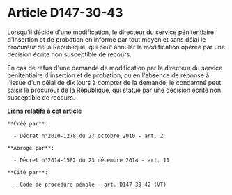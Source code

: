 # Article D147-30-43

Lorsqu'il décide d'une modification, le directeur du service pénitentiaire d'insertion et de probation en informe par tout
moyen et sans délai le procureur de la République, qui peut annuler la modification opérée par une décision écrite non
susceptible de recours. 

En cas de refus d'une demande de modification par le directeur du service pénitentiaire d'insertion et de probation, ou en
l'absence de réponse à l'issue d'un délai de dix jours à compter de la demande, le condamné peut saisir le procureur de la
République, qui statue par une décision écrite non susceptible de recours.

**Liens relatifs à cet article**

	**Créé par**:

	  - Décret n°2010-1278 du 27 octobre 2010 - art. 2

	**Abrogé par**:

	  - Décret n°2014-1582 du 23 décembre 2014 - art. 11

	**Cité par**:

	  - Code de procédure pénale - art. D147-30-42 (VT)
